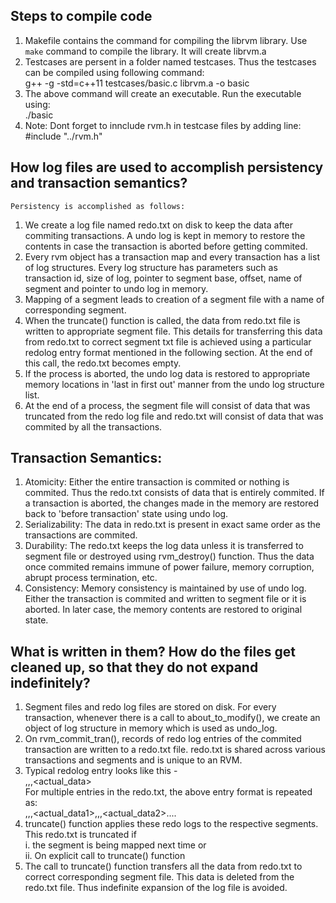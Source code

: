 ## Steps to compile code
1) 	Makefile contains the command for compiling the librvm library. Use `make` command to compile the library. It will create librvm.a  
2) 	Testcases are persent in a folder named testcases. Thus the testcases can be compiled using following command:  
      g++ -g -std=c++11 testcases/basic.c librvm.a -o basic  
3) 	The above command will create an executable. Run the executable using:  
      ./basic  
4) 	Note: Dont forget to innclude rvm.h in testcase files by adding line: #include "../rvm.h"  

## How log files are used to accomplish persistency and transaction semantics?  
	Persistency is accomplished as follows:  
1)	We create a log file named redo.txt on disk to keep the data after commiting transactions. A undo log is kept in memory to restore the contents in case the transaction is aborted before getting commited.  
2)	Every rvm object has a transaction map and every transaction has a list of log structures. Every log structure has parameters such as transaction id, size of log, pointer to segment base, offset, name of segment and pointer to undo log in memory.  
3)	Mapping of a segment leads to creation of a segment file with a name of corresponding segment.  
4)	When the truncate() function is called, the data from redo.txt file is written to appropriate segment file. This details for transferring this data from redo.txt to correct segment txt file is achieved using a particular redolog entry format mentioned in the following section. At the end of this call, the redo.txt becomes empty.  
5)	If the process is aborted, the undo log data is restored to appropriate memory locations in 'last in first out' manner from the undo log structure list.  
6)	At the end of a process, the segment file will consist of data that was truncated from the redo log file and redo.txt will consist of data that was commited by all the transactions.  

## Transaction Semantics:
1)	Atomicity: Either the entire transaction is commited or nothing is commited. Thus the redo.txt consists of data that is entirely commited. If a transaction is aborted, the changes made in the memory are restored back to 'before transaction' state using undo log.  
2)	Serializability: The data in redo.txt is present in exact same order as the transactions are commited.  
3)	Durability:	The redo.txt keeps the log data unless it is transferred to segment file or destroyed using rvm_destroy() function. Thus the data once commited remains immune of power failure, memory corruption, abrupt process termination, etc.  
4)	Consistency: Memory consistency is maintained by use of undo log. Either the transaction is commited and written to segment file or it is aborted. In later case, the memory contents are restored to original state.  

## What is written in them? How do the files get cleaned up, so that they do not expand indefinitely?

1) 	Segment files and redo log files are stored on disk. For every transaction, whenever there is a call to about_to_modify(), we create an object of log structure in memory which is used as undo_log.  
2)	On rvm_commit_tran(), records of redo log entries of the commited transaction are written to a redo.txt file. redo.txt is shared across various transactions and segments and is unique to an RVM.  
3)	Typical redolog entry looks like this -  
    <segname>,<offset>,<size>,<actual_data>  
    For multiple entries in the redo.txt, the above entry format is repeated as:  
    <segname1>,<offset1>,<size1>,<actual_data1><segname2>,<offset2>,<size2>,<actual_data2>....  
4)	truncate() function applies these redo logs to the respective segments. This redo.txt is truncated if   
    i. the segment is being mapped next time or   
    ii. On explicit call to truncate() function  
5)	The call to truncate() function transfers all the data from redo.txt to correct corresponding segment file. This data is deleted from the redo.txt file. Thus indefinite expansion of the log file is avoided.  